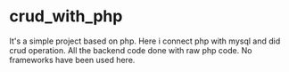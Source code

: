 # crud_with_php
It's a simple project based on php. Here i connect php with mysql and did crud operation. All the backend code done with raw php code. No frameworks have been used here.
